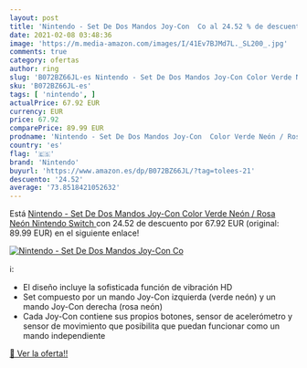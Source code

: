 ```yaml
---
layout: post
title: 'Nintendo - Set De Dos Mandos Joy-Con  Co al 24.52 % de descuento'
date: 2021-02-08 03:48:36
image: 'https://m.media-amazon.com/images/I/41Ev7BJMd7L._SL200_.jpg'
comments: true
category: ofertas
author: ring
slug: 'B072BZ66JL-es Nintendo - Set De Dos Mandos Joy-Con Color Verde Neón /...'
sku: 'B072BZ66JL-es'
tags: [ 'nintendo', ]
actualPrice: 67.92 EUR
currency: EUR
price: 67.92
comparePrice: 89.99 EUR
prodname: 'Nintendo - Set De Dos Mandos Joy-Con  Color Verde Neón / Rosa Neón  Nintendo Switch '
country: 'es'
flag: '🇪🇸'
brand: 'Nintendo'
buyurl: 'https://www.amazon.es/dp/B072BZ66JL/?tag=tolees-21'
descuento: '24.52'
average: '73.8518421052632'
---
```


Está [Nintendo - Set De Dos Mandos Joy-Con  Color Verde Neón / Rosa Neón  Nintendo Switch ](https://www.amazon.es/dp/B072BZ66JL/?tag=tolees-21) con 24.52 de descuento por 67.92 EUR (original: 89.99 EUR) en el siguiente enlace!

[![Nintendo - Set De Dos Mandos Joy-Con  Co](https://m.media-amazon.com/images/I/41Ev7BJMd7L._SL200_.jpg)](https://www.amazon.es/dp/B072BZ66JL/?tag=tolees-21)

ℹ️:

- El diseño incluye la sofisticada función de vibración HD
- Set compuesto por un mando Joy-Con izquierda (verde neón) y un mando Joy-Con derecha (rosa neón)
- Cada Joy-Con contiene sus propios botones, sensor de acelerómetro y sensor de movimiento que posibilita que puedan funcionar como un mando independiente

[🛒 Ver la oferta!!](https://www.amazon.es/dp/B072BZ66JL/?tag=tolees-21)
